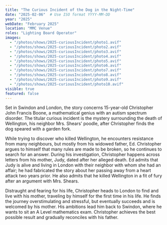 ```yaml
---
title: "The Curious Incident of the Dog in the Night-Time"
date: "2025-02-06"  # Use ISO format YYYY-MM-DD
year: "2025"
webDate: "February 2025"
location: "MMC Venue"
roles: "Lighting Board Operator"
images:
  - "/photos/shows/2025-curiousIncident/photo1.avif"
  - "/photos/shows/2025-curiousIncident/photo2.avif"
  - "/photos/shows/2025-curiousIncident/photo3.avif"
  - "/photos/shows/2025-curiousIncident/photo4.avif"
  - "/photos/shows/2025-curiousIncident/photo5.avif"
  - "/photos/shows/2025-curiousIncident/photo6.avif"
  - "/photos/shows/2025-curiousIncident/photo7.avif"
  - "/photos/shows/2025-curiousIncident/photo8.avif"
  - "/photos/shows/2025-curiousIncident/photo9.avif"
  - "/photos/shows/2025-curiousIncident/photo10.avif"
visible: true
featured: false
---
```

Set in Swindon and London, the story concerns 15-year-old Christopher John Francis Boone, a mathematical genius with an autism spectrum disorder. The titular curious incident is the mystery surrounding the death of Wellington, his neighbor Mrs. Shears' poodle, after Christopher finds the dog speared with a garden fork.<br />

While trying to discover who killed Wellington, he encounters resistance from many neighbours, but mostly from his widowed father, Ed. Christopher argues to himself that many rules are made to be broken, so he continues to search for an answer. During his investigation, Christopher happens across letters from his mother, Judy, dated after her alleged death. Ed admits that Judy is alive and living in London with their neighbor with whom she had an affair; he had fabricated the story about her passing away from a heart attack two years prior. He also admits that he killed Wellington in a fit of fury after an argument with Mrs. Shears.<br />

Distraught and fearing for his life, Christopher heads to London to find and live with his mother, traveling by himself for the first time in his life. He finds the journey overstimulating and stressful, but eventually succeeds and is welcomed by his mother. His ambitions lead him back to Swindon, where he wants to sit an A Level mathematics exam. Christopher achieves the best possible result and gradually reconciles with his father.